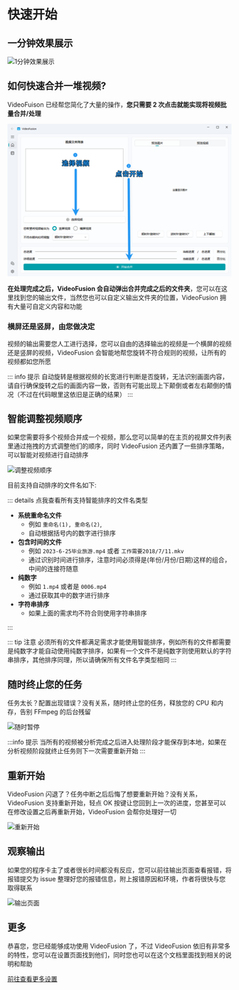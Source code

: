 # 快速开始

## 一分钟效果展示

![1分钟效果展示](./public/1分钟效果展示.gif)

## 如何快速合并一堆视频?

VideoFuison 已经帮您简化了大量的操作，**您只需要 2 次点击就能实现将视频批量合并/处理**

![如何合并?](./public/快速合并视频向导图片_1.png)

**在处理完成之后，VideoFusion 会自动弹出合并完成之后的文件夹**，您可以在这里找到您的输出文件，当然您也可以自定义输出文件夹的位置，VideoFusion 拥有大量可自定义内容和功能

### 横屏还是竖屏，由您做决定

视频的输出需要您人工进行选择，您可以自由的选择输出的视频是一个横屏的视频还是竖屏的视频，VideoFusion 会智能地帮您旋转不符合规则的视频，让所有的视频都如您所愿

::: info 提示
自动旋转是根据视频的长宽进行判断是否旋转，无法识别画面内容，请自行确保旋转之后的画面内容一致，否则有可能出现上下颠倒或者左右颠倒的情况（不过在代码眼里这依旧是正确的结果）
:::

## 智能调整视频顺序

如果您需要将多个视频合并成一个视频，那么您可以简单的在主页的视屏文件列表里通过拖拽的方式调整他们的顺序，同时 VideoFusion 还内置了一些排序策略，可以智能对视频进行自动排序

![调整视频顺序](/调整视频顺序.gif)

目前支持自动排序的文件名如下:

::: details 点我查看所有支持智能排序的文件名类型

- **系统重命名文件**
    - 例如 `重命名(1), 重命名(2)`, 
    - 自动根据括号内的数字进行排序 
- **包含时间的文件**
    - 例如 `2023-6-25毕业旅游.mp4` 或者 `工作需要2018/7/11.mkv`
    - 通过识别时间进行排序，注意时间必须得是(年份/月份/日期)这样的组合，中间的连接符随意
- **纯数字**
    - 例如 `1.mp4` 或者是 `0006.mp4`
    - 通过获取其中的数字进行排序
- **字符串排序**
    - 如果上面的需求均不符合则使用字符串排序

:::

::: tip 注意
必须所有的文件都满足需求才能使用智能排序，例如所有的文件都需要是纯数字才能自动使用纯数字排序，如果有一个文件不是纯数字则使用默认的字符串排序，其他排序同理，所以请确保所有文件名字类型相同
:::

## 随时终止您的任务

任务太长？配置出现错误？没有关系，随时终止您的任务，释放您的 CPU 和内存，告别 FFmpeg 的后台残留

![随时暂停](/随时暂停.gif)

:::info 提示
当所有的视频被分析完成之后进入处理阶段才能保存到本地，如果在分析视频阶段就终止任务则下一次需要重新开始
:::

## 重新开始

VideoFusion 闪退了？任务中断之后后悔了想要重新开始？没有关系，VideoFusion 支持重新开始，轻点 OK 按键让您回到上一次的进度，您甚至可以在修改设置之后再重新开始，VideoFusion 会帮你处理好一切

![重新开始](/重新开始.png)

## 观察输出

如果您的程序卡主了或者很长时间都没有反应，您可以前往输出页面查看报错，将报错提交为 issue 整理好您的报错信息，附上报错原因和环境，作者将很快与您取得联系

![输出页面](/输出页面.png)

## 更多

恭喜您，您已经能够成功使用 VideoFusion 了，不过 VideoFusion 依旧有非常多的特性，您可以在设置页面找到他们，同时您也可以在这个文档里面找到相关的说明和帮助

[前往查看更多设置](/normal_settings.md)